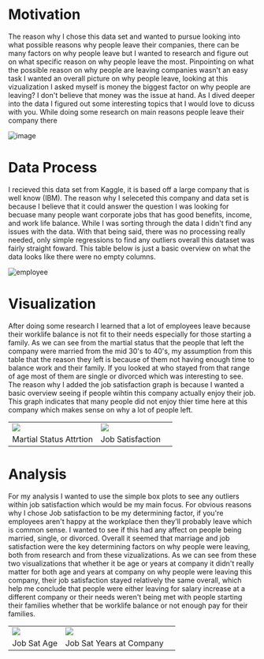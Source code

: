 # Motivation 

The reason why I chose this data set and wanted to pursue looking into what possible reasons why people leave their companies, there can be many factors on why people leave but I wanted to research and figure out on what specific reason on why people leave the most. Pinpointing on what the possible reason on why people are leaving companies wasn't an easy task I wanted an overall picture on why people leave, looking at this vizualization I asked myself is money the biggest factor on why people are leaving? I don't believe that money was the issue at hand. As I dived deeper into the data I figured out some interesting topics that I would love to dicuss with you. While doing some research on main reasons people leave their company there 

![image](https://user-images.githubusercontent.com/91572975/144942438-af5761d1-ccd8-4f1f-b9d2-43d92b4aab5a.png)

# Data Process

I recieved this data set from Kaggle, it is based off a large company that is well know (IBM). The reason why I seleceted this company and data set is because I believe that it could answer the question I was looking for becuase many people want corporate jobs that has good benefits, income, and work life balance. While I was sorting through the data I didn't find any issues with the data. With that being said, there was no processing really needed, only simple regressions to find any outliers overall this dataset was fairly straight foward. This table below is just a basic overview on what the data looks like there were no empty columns.

![employee](https://user-images.githubusercontent.com/91572975/144946153-af668516-2be8-439a-8001-becdda6e1030.png)

# Visualization

After doing some research I learned that a lot of employees leave because their worklife balance is not fit to their needs especially for those starting a family. As we can see from the martial status that the people that left the company were married from the mid 30's to 40's, my assumption from this table that the reason they left is because of them not having enough time to balance work and their family. If you looked at who stayed from that range of age most of them are single or divorced which was interesting to see. The reason why I added the job satisfaction graph is because I wanted a basic overview seeing if people wihtin this company actually enjoy their job. This graph indicates that many people did not enjoy thier time here at this company which makes sense on why a lot of people left. 

<table>
  <tr><td><img src = "https://user-images.githubusercontent.com/91572975/145291628-310b95a2-9dc5-4edd-8e0a-43015385cbd1.png"></td><td><img src = "https://user-images.githubusercontent.com/91572975/145291684-cb1c76ef-12cc-45ef-8f96-25e58a716e41.png"><td></tr>
  <tr><td>Martial Status Attrtion</td><td>Job Satisfaction</td></tr>
 </table>
 
 # Analysis 
 For my analysis I wanted to use the simple box plots to see any outliers within job satisfaction which would be my main focus. For obvious reasons why I chose Job satisfaction to be my determining factor, if you're employees aren't happy at the workplace then they'll probably leave which is common sense. I wanted to see if this had any affect on people being married, single, or divorced. Overall it seemed that marriage and job satisfaction were the key determining factors on why people were leaving, both from research and from these vizualizations. As we can see from these two visualizations that whether it be age or years at company it didn't really matter for both age and years at company on why people were leaving this company, their job satisfaction stayed relatively the same overall, which help me conclude that people were either leaving for salary increase at a different company or their needs weren't being met with people starting their families whether that be worklife balance or not enough pay for their families. 
 
 <table>
  <tr><td><img src = "https://user-images.githubusercontent.com/91572975/145303254-c2dcb5be-d4d6-4694-993a-b13afe90dc92.png"></td><td><img src = "https://user-images.githubusercontent.com/91572975/145303226-ece271ea-0ac5-4537-b463-1bef62b2ec9f.png"><td></tr>
  <tr><td>Job Sat Age</td><td>Job Sat Years at Company</td></tr>
 </table>





